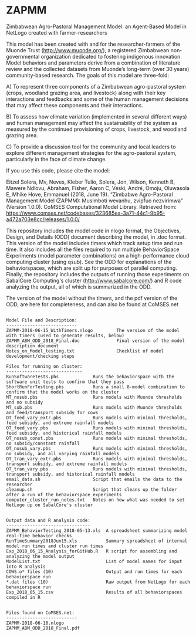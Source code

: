 # ZAPMM
Zimbabwean Agro-Pastoral Management Model: an Agent-Based Model in NetLogo created with farmer-researchers

This model has been created with and for the researcher-farmers of the Muonde Trust (http://www.muonde.org/), a registered Zimbabwean non-governmental organization dedicated to fostering indigenous innovation. Model behaviors and parameters derive from a combination of literature review and the collected datasets from Muonde’s long-term (over 30 years) community-based research. The goals of this model are three-fold:

A) To represent three components of a Zimbabwean agro-pastoral system (crops, woodland grazing area, and livestock) along with their key interactions and feedbacks and some of the human management decisions that may affect these components and their interactions.

B) To assess how climate variation (implemented in several different ways) and human management may affect the sustainability of the system as measured by the continued provisioning of crops, livestock, and woodland grazing area.

C) To provide a discussion tool for the community and local leaders to explore different management strategies for the agro-pastoral system, particularly in the face of climate change.

If you use this code, please cite the model:

Eitzel Solera, Mv, Neves, Kleber Tulio, Solera, Jon, Wilson, Kenneth B, Mawere Ndlovu, Abraham, Fisher, Aaron C, Veski, André, Omoju, Oluwasola E, Mhike Hove, Emmanuel (2018, June 19). “Zimbabwe Agro-Pastoral Management Model (ZAPMM): Musimboti wevanhu, zvipfuo nezvirimwa” (Version 1.0.0). CoMSES Computational Model Library. Retrieved from: https://www.comses.net/codebases/323685ea-3a71-44c1-9b95-a472a703e8cc/releases/1.0.0/


This repository includes the model code in nlogo format, the Objectives, Design, and Details (ODD) document describing the model, in .doc format.  This version of the model includes timers which track setup time and run time.  It also includes all the files required to run multiple BehaviorSpace Experiments (model parameter combinations) on a high-performance cloud computing cluster (using qsub).  See the ODD for explanations of the behaviorspaces, which are split up for purposes of parallel computing. Finally, the repository includes the outputs of running those experiments on SabalCore Computing's cluster (http://www.sabalcore.com/) and R code analyzing the output, all of which is summarized in the ODD.

The version of the model without the timers, and the pdf version of the ODD, are here for completeness, and can also be found at CoMSES.net 

~~~~~~~~~~~~~~~~~~~~~

Model File and Description:
---------------------------
ZAPMM-2018-06-15_WithTimers.nlogo         The version of the model with timers (used to generate results, below)
ZAPMM_ABM_ODD_2018_Final.doc              Final version of the model description document
Notes_on_Model_testing.txt                Checklist of model development/checking steps

Files for running on cluster:
-----------------------------
RunSoftwareTests.pbs             Runs the behaviorspace with the software unit tests to confirm that they pass
ShortRunForTesting.pbs           Runs a small 8-model combination to confirm that the model works on the cluster
MT_nosub.pbs                     Runs models with Muonde thresholds and no subsidy
MT_sub.pbs                       Runs models with Muonde thresholds and feed/transport subsidy for cows
OT_feed_vary_extr.pbs            Runs models with minimal thresholds, feed subsidy, and extreme rainfall models
OT_feed_vary.pbs                 Runs models with minimal thresholds, feed subsidy, and historical rainfall models
OT_nosub_const.pbs               Runs models with minimal thresholds, no subsidy/constant rainfall
OT_nosub_vary.pbs                Runs models with minimal thresholds, no subsidy, and all varying rainfall models
OT_tran_vary_extr.pbs            Runs models with minimal thresholds, transport subsidy, and extreme rainfall models
OT_tran_vary.pbs                 Runs models with minimal thresholds, transport subsidy, and historical rainfall models
email_data.sh                    Script that emails the data to the researcher
cleanup.sh                       Script that cleans up the folder after a run of the behaviorspace experiments
computer_cluster_run_notes.txt   Notes on how what was needed to set NetLogo up on SabalCore's cluster


Output data and R analysis code:
--------------------------------
ZAPMM_BehaviorTesting_2018-05-13.xls  A spreadsheet summarizing model real-time behavior checks
RunTimeSummary2018Jun15.xls           Summary spreadsheet of internal model run times and cluster run times
Exp_2018_06_15_Analysis_forGitHub.R   R script for assembling and analyzing the model output
ModelList.txt                         List of model names for input into R analysis
COWS.o* files (10)                    Output and run times for each behaviorspace run
*.dat files (10)                      Raw output from NetLogo for each behaviorspace run
Exp_2018_05_15.csv                    Results of all behaviorspaces compiled in R


Files found on CoMSES.net:
---------------------------
ZAPMM-2018-06-16.nlogo
ZAPMM_ABM_ODD_2018_Final.pdf
